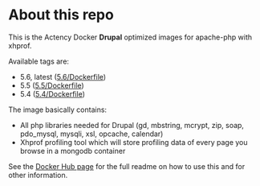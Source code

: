 # About this repo

This is the Actency Docker **Drupal** optimized images for apache-php with xhprof.

Available tags are:
- 5.6, latest ([5.6/Dockerfile](https://github.com/Actency/docker-apache-php-xhprof/tree/master/5.6/Dockerfile))
- 5.5 ([5.5/Dockerfile](https://github.com/Actency/docker-apache-php-xhprof/tree/master/5.5/Dockerfile))
- 5.4 ([5.4/Dockerfile](https://github.com/Actency/docker-apache-php-xhprof/tree/master/5.4/Dockerfile))

The image basically contains:

- All php libraries needed for Drupal (gd, mbstring, mcrypt, zip, soap, pdo_mysql, mysqli, xsl, opcache, calendar)
- Xhprof profiling tool which will store profiling data of every page you browse in a mongodb container


See the [Docker Hub page](https://hub.docker.com/r/actency/docker-apache-php-xhprof/) for the full readme on how to use this and for other information.
